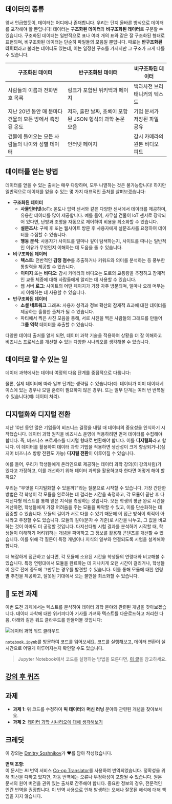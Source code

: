 <!--
CO_OP_TRANSLATOR_METADATA:
{
  "original_hash": "2583a9894af7123b2fcae3376b14c035",
  "translation_date": "2025-08-24T12:36:46+00:00",
  "source_file": "1-Introduction/01-defining-data-science/README.md",
  "language_code": "ko"
}
-->
## 데이터의 종류

앞서 언급했듯이, 데이터는 어디에나 존재합니다. 우리는 단지 올바른 방식으로 데이터를 포착해야 할 뿐입니다! 데이터는 **구조화된 데이터**와 **비구조화된 데이터**로 구분할 수 있습니다. 구조화된 데이터는 일반적으로 표나 여러 개의 표와 같은 잘 구조화된 형태로 표현되며, 비구조화된 데이터는 단순히 파일들의 모음일 뿐입니다. 때로는 **반구조화된 데이터**라고 불리는 데이터도 있는데, 이는 일정한 구조를 가지지만 그 구조가 크게 다를 수 있습니다.

| 구조화된 데이터                                                             | 반구조화된 데이터                                                                            | 비구조화된 데이터                     |
| --------------------------------------------------------------------------- | ------------------------------------------------------------------------------------------ | ------------------------------------- |
| 사람들의 이름과 전화번호 목록                                                | 링크가 포함된 위키백과 페이지                                                               | 백과사전 브리태니커의 텍스트          |
| 지난 20년 동안 매 분마다 건물의 모든 방에서 측정된 온도                      | 저자, 출판 날짜, 초록이 포함된 JSON 형식의 과학 논문 모음                                   | 기업 문서가 저장된 파일 공유          |
| 건물에 들어오는 모든 사람들의 나이와 성별 데이터                             | 인터넷 페이지                                                                               | 감시 카메라의 원본 비디오 피드        |

## 데이터를 얻는 방법

데이터를 얻을 수 있는 출처는 매우 다양하며, 모두 나열하는 것은 불가능합니다! 하지만 일반적으로 데이터를 얻을 수 있는 몇 가지 대표적인 출처를 살펴보겠습니다:

* **구조화된 데이터**
  - **사물인터넷**(IoT): 온도나 압력 센서와 같은 다양한 센서에서 데이터를 제공하며, 유용한 데이터를 많이 제공합니다. 예를 들어, 사무실 건물이 IoT 센서로 장착되어 있다면, 난방과 조명을 자동으로 제어하여 비용을 최소화할 수 있습니다.
  - **설문조사**: 구매 후 또는 웹사이트 방문 후 사용자에게 설문조사를 요청하여 데이터를 수집할 수 있습니다.
  - **행동 분석**: 사용자가 사이트를 얼마나 깊이 탐색하는지, 사이트를 떠나는 일반적인 이유가 무엇인지 이해하는 데 도움을 줄 수 있습니다.
* **비구조화된 데이터**
  - **텍스트**: 전반적인 **감정 점수**를 추출하거나 키워드와 의미를 분석하는 등 풍부한 통찰력을 제공할 수 있습니다.
  - **이미지** 또는 **비디오**: 감시 카메라의 비디오는 도로의 교통량을 추정하고 잠재적인 교통 체증에 대해 사람들에게 알리는 데 사용할 수 있습니다.
  - 웹 서버 **로그**: 사이트의 어떤 페이지가 가장 자주 방문되며, 얼마나 오래 머무는지 이해하는 데 사용할 수 있습니다.
* **반구조화된 데이터**
  - **소셜 네트워크** 그래프: 사용자 성격과 정보 확산의 잠재적 효과에 대한 데이터를 제공하는 훌륭한 출처가 될 수 있습니다.
  - 파티에서 찍은 사진 모음을 통해, 서로 사진을 찍은 사람들의 그래프를 만들어 **그룹 역학** 데이터를 추출할 수 있습니다.

다양한 데이터 출처를 알게 되면, 데이터 과학 기술을 적용하여 상황을 더 잘 이해하고 비즈니스 프로세스를 개선할 수 있는 다양한 시나리오를 생각해볼 수 있습니다.

## 데이터로 할 수 있는 일

데이터 과학에서는 데이터 여정의 다음 단계를 중점적으로 다룹니다:

물론, 실제 데이터에 따라 일부 단계는 생략될 수 있습니다(예: 데이터가 이미 데이터베이스에 있는 경우나 모델 훈련이 필요하지 않은 경우). 또는 일부 단계는 여러 번 반복될 수 있습니다(예: 데이터 처리).

## 디지털화와 디지털 전환

지난 10년 동안 많은 기업들이 비즈니스 결정을 내릴 때 데이터의 중요성을 인식하기 시작했습니다. 데이터 과학 원칙을 비즈니스 운영에 적용하려면 먼저 데이터를 수집해야 합니다. 즉, 비즈니스 프로세스를 디지털 형태로 변환해야 합니다. 이를 **디지털화**라고 합니다. 이 데이터를 활용하여 데이터 과학 기법을 적용하면 생산성이 크게 향상되거나(심지어 비즈니스 방향 전환도 가능) **디지털 전환**이 이루어질 수 있습니다.

예를 들어, 우리가 학생들에게 온라인으로 제공하는 데이터 과학 강의(이 강의처럼)가 있다고 가정하고, 이를 개선하기 위해 데이터 과학을 활용하고자 한다면 어떻게 해야 할까요?

우리는 "무엇을 디지털화할 수 있을까?"라는 질문으로 시작할 수 있습니다. 가장 간단한 방법은 각 학생이 각 모듈을 완료하는 데 걸리는 시간을 측정하고, 각 모듈이 끝난 후 다지선다형 테스트를 통해 얻은 지식을 측정하는 것입니다. 모든 학생의 평균 완료 시간을 계산하면, 학생들에게 가장 어려움을 주는 모듈을 파악할 수 있고, 이를 단순화하는 데 집중할 수 있습니다.
모듈의 길이가 서로 다를 수 있기 때문에 이 접근 방식이 최적이 아니라고 주장할 수도 있습니다. 모듈의 길이(문자 수 기준)로 시간을 나누고, 그 값을 비교하는 것이 아마도 더 공정할 것입니다.
다지선다형 시험 결과를 분석하기 시작할 때, 학생들이 이해하기 어려워하는 개념을 파악하고 그 정보를 활용해 콘텐츠를 개선할 수 있습니다. 이를 위해 각 질문이 특정 개념이나 지식의 일부와 연결되도록 시험을 설계해야 합니다.

더 복잡하게 접근하고 싶다면, 각 모듈에 소요된 시간을 학생들의 연령대와 비교해볼 수 있습니다. 특정 연령대에서 모듈을 완료하는 데 지나치게 오랜 시간이 걸리거나, 학생들이 완료 전에 중도에 그만두는 경우를 발견할 수 있습니다. 이를 통해 모듈에 대한 연령별 추천을 제공하고, 잘못된 기대에서 오는 불만을 최소화할 수 있습니다.

## 🚀 도전 과제

이번 도전 과제에서는 텍스트를 분석하여 데이터 과학 분야와 관련된 개념을 찾아보겠습니다. 데이터 과학에 대한 위키피디아 기사를 가져와 텍스트를 다운로드하고 처리한 다음, 아래와 같은 워드 클라우드를 만들어볼 것입니다:

![데이터 과학 워드 클라우드](../../../../1-Introduction/01-defining-data-science/images/ds_wordcloud.png)

[`notebook.ipynb`](../../../../../../../../../1-Introduction/01-defining-data-science/notebook.ipynb ':ignore')를 방문하여 코드를 읽어보세요. 코드를 실행해보고, 데이터 변환이 실시간으로 어떻게 이루어지는지 확인할 수도 있습니다.

> Jupyter Notebook에서 코드를 실행하는 방법을 모른다면, [이 글](https://soshnikov.com/education/how-to-execute-notebooks-from-github/)을 참고하세요.

## [강의 후 퀴즈](https://purple-hill-04aebfb03.1.azurestaticapps.net/quiz/1)

## 과제

* **과제 1**: 위 코드를 수정하여 **빅 데이터**와 **머신 러닝** 분야와 관련된 개념을 찾아보세요.
* **과제 2**: [데이터 과학 시나리오에 대해 생각해보기](assignment.md)

## 크레딧

이 강의는 [Dmitry Soshnikov](http://soshnikov.com)가 ♥️를 담아 작성했습니다.

**면책 조항**:  
이 문서는 AI 번역 서비스 [Co-op Translator](https://github.com/Azure/co-op-translator)를 사용하여 번역되었습니다. 정확성을 위해 최선을 다하고 있지만, 자동 번역에는 오류나 부정확성이 포함될 수 있습니다. 원본 문서의 원어 버전을 권위 있는 출처로 간주해야 합니다. 중요한 정보의 경우, 전문적인 인간 번역을 권장합니다. 이 번역 사용으로 인해 발생하는 오해나 잘못된 해석에 대해 책임을 지지 않습니다.